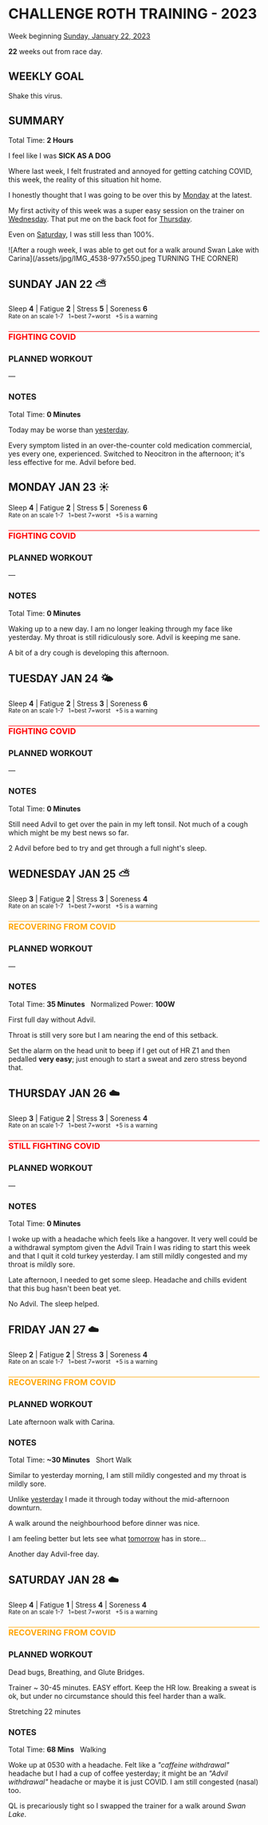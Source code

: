 # CHALLENGE ROTH TRAINING - 2023
Week beginning [Sunday, January 22, 2023](javascript:flick('sun');)

**22** weeks out from race day.

## WEEKLY GOAL
Shake this virus.

## SUMMARY
Total Time: **2 Hours**

I feel like I was **SICK AS A DOG**

Where last week, I felt frustrated and annoyed for getting catching COVID, this week, the reality of this situation hit home.

I honestly thought that I was going to be over this by [Monday](javascript:flick('mon');) at the latest.

My first activity of this week was a super easy session on the trainer on [Wednesday](javascript:flick('wed');).  That put me on the back foot for [Thursday](javascript:flick('thu');).

Even on [Saturday](javascript:flick('sat');), I was still less than 100%.

![After a rough week, I was able to get out for a walk around Swan Lake with Carina](/assets/jpg/IMG_4538-977x550.jpeg TURNING THE CORNER)

## SUNDAY JAN 22 ⛅️
Sleep **4** | Fatigue **2** | Stress **5** | Soreness **6**
<sup><br />Rate on an scale 1-7 &nbsp; 1=best 7=worst &nbsp; +5 is a warning</sup>

<h3 style="color:red;border-top:1px solid red;margin-bottom:24px;">FIGHTING COVID</h3>

### PLANNED WORKOUT
&mdash;  

### NOTES
Total Time: **0 Minutes**

Today may be worse than [yesterday](challenge2023-23weeksout?sat).

Every symptom listed in an over-the-counter cold medication commercial, yes every one, experienced.  Switched to Neocitron in the afternoon; it's less effective for me.  Advil before bed.

<!---->
## MONDAY JAN 23 ☀️
Sleep **4** | Fatigue **2** | Stress **5** | Soreness **6**
<sup><br />Rate on an scale 1-7 &nbsp; 1=best 7=worst &nbsp; +5 is a warning</sup>

<h3 style="color:red;border-top:1px solid red;margin-bottom:24px;">FIGHTING COVID</h3>

### PLANNED WORKOUT
&mdash;  

### NOTES
Total Time: **0 Minutes**

Waking up to a new day.  I am no longer leaking through my face like yesterday.  My throat is still ridiculously sore.  Advil is keeping me sane.

A bit of a dry cough is developing this afternoon.

<!---->
## TUESDAY JAN 24 🌤
Sleep **4** | Fatigue **2** | Stress **3** | Soreness **6**
<sup><br />Rate on an scale 1-7 &nbsp; 1=best 7=worst &nbsp; +5 is a warning</sup>

<h3 style="color:red;border-top:1px solid red;margin-bottom:24px;">FIGHTING COVID</h3>

### PLANNED WORKOUT
&mdash;  

### NOTES
Total Time: **0 Minutes**

Still need Advil to get over the pain in my left tonsil.  Not much of a cough which might be my best news so far.

2 Advil before bed to try and get through a full night's sleep.

<!---->
## WEDNESDAY JAN 25 ⛅️
Sleep **3** | Fatigue **2** | Stress **3** | Soreness **4**
<sup><br />Rate on an scale 1-7 &nbsp; 1=best 7=worst &nbsp; +5 is a warning</sup>

<h3 style="color:orange;border-top:1px solid orange;margin-bottom:24px;">RECOVERING FROM COVID</h3>

### PLANNED WORKOUT
&mdash;  

### NOTES
Total Time: **35 Minutes** &nbsp; Normalized Power: **100W**

First full day without Advil.

Throat is still very sore but I am nearing the end of this setback.  

Set the alarm on the head unit to beep if I get out of HR Z1 and then pedalled **very easy**; just enough to start a sweat and zero stress beyond that.

<!---->
## THURSDAY JAN 26 ☁️
Sleep **3** | Fatigue **2** | Stress **3** | Soreness **4**
<sup><br />Rate on an scale 1-7 &nbsp; 1=best 7=worst &nbsp; +5 is a warning</sup>

<h3 style="color:red;border-top:1px solid red;margin-bottom:24px;">STILL FIGHTING COVID</h3>

### PLANNED WORKOUT
&mdash;  

### NOTES
Total Time: **0 Minutes**

I woke up with a headache which feels like a hangover.  It very well could be a withdrawal symptom given the Advil Train I was riding to start this week and that I quit it cold turkey yesterday.  I am still mildly congested and my throat is mildly sore.

Late afternoon, I needed to get some sleep.  Headache and chills evident that this bug hasn't been beat yet.

No Advil.  The sleep helped.

<!---->
## FRIDAY JAN 27 ☁️
Sleep **2** | Fatigue **2** | Stress **3** | Soreness **4**
<sup><br />Rate on an scale 1-7 &nbsp; 1=best 7=worst &nbsp; +5 is a warning</sup>

<h3 style="color:orange;border-top:1px solid orange;margin-bottom:24px;">RECOVERING FROM COVID</h3>

### PLANNED WORKOUT
Late afternoon walk with Carina.

### NOTES
Total Time: **~30 Minutes** &nbsp; Short Walk

Similar to yesterday morning, I am still mildly congested and my throat is mildly sore.

Unlike [yesterday](javascript:flick('thu');) I made it through today without the mid-afternoon downturn.

A walk around the neighbourhood before dinner was nice.

I am feeling better but lets see what [tomorrow](javascript:flick('sat');) has in store...

Another day Advil-free day.
<!---->
## SATURDAY JAN 28 ☁️
Sleep **4** | Fatigue **1** | Stress **4** | Soreness **4**
<sup><br />Rate on an scale 1-7 &nbsp; 1=best 7=worst &nbsp; +5 is a warning</sup>

<h3 style="color:orange;border-top:1px solid orange;margin-bottom:24px;">RECOVERING FROM COVID</h3>

### PLANNED WORKOUT
Dead bugs, Breathing, and Glute Bridges.

Trainer ~ 30-45 minutes. EASY effort. Keep the HR low. 
Breaking a sweat is ok, but under no circumstance should this feel harder than a walk.

Stretching 22 minutes

### NOTES
Total Time: **68 Mins** &nbsp; Walking

Woke up at 0530 with a headache.  Felt like a _"caffeine withdrawal"_ headache but I had a cup of coffee yesterday; it might be an _"Advil withdrawal"_ headache or maybe it is just COVID.  I am still congested (nasal) too.

QL is precariously tight so I swapped the trainer for a walk around _Swan Lake_.  
